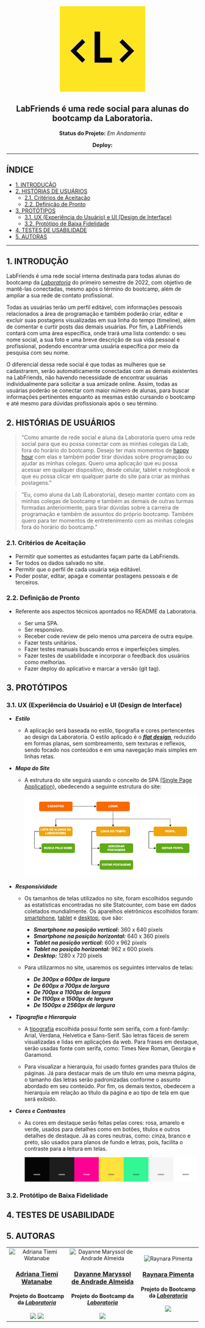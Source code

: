 <div align="center">
   <img alt="Logo da Laboratoria" src="/src/img/to-readme/logo-lab.jpeg">

## LabFriends é uma rede social para alunas do bootcamp da Laboratoria.

**Status do Projeto:** _Em Andamento_
  
**Deploy:** 
</div>

---

## ÍNDICE

- [1. INTRODUÇÃO](#1-introdução)
- [2. HISTÓRIAS DE USUÁRIOS](#2-histórias-de-usuários)
  - [2.1. Critérios de Aceitação](#21-critérios-de-aceitação)
  - [2.2. Definição de Pronto](#22-definição-de-pronto)
- [3. PROTÓTIPOS](#3-protótipos)
  - [3.1. UX (Experiência do Usuário) e UI (Design de Interface)](#31-ux-experiência-do-usuário-e-ui-design-de-interface)
  - [3.2. Protótipo de Baixa Fidelidade](#32-protótipo-de-baixa-fidelidade)
- [4. TESTES DE USABILIDADE](#4-testes-de-usabilidade)
- [5. AUTORAS](#5-autoras)

---
   
## 1. INTRODUÇÃO
   
LabFriends é uma rede social interna destinada para todas alunas do bootcamp da _*[Laboratoria](https://www.laboratoria.la/br)*_ do primeiro semestre de 2022, com objetivo de mantê-las conectadas, mesmo após o término do bootcamp, além de ampliar a sua rede de contato profissional. 

Todas as usuárias terão um perfil editável, com informações pessoais relacionados a área de programação e também poderão criar, editar e excluir suas postagens visualizadas em sua linha do tempo (timeline), além de comentar e curtir posts das demais usuárias. Por fim, a LabFriends contará com uma área específica, onde trará uma lista contendo: o seu nome social, a sua foto e uma breve descrição de sua vida pessoal e profissional, podendo encontrar uma usuária específica por meio da pesquisa com seu nome.

O diferencial dessa rede social é que todas as mulheres que se cadastrarem, serão automaticamente conectadas com as demais existentes na LabFriends, não havendo necessidade de encontrar usuárias individualmente para solicitar a sua amizade online. Assim, todas as usuárias poderão se conectar com maior número de alunas,  para buscar informações pertinentes enquanto as mesmas estão cursando o bootcamp e até mesmo para dúvidas profissionais após o seu término.

## 2. HISTÓRIAS DE USUÁRIOS

> "Como amante de rede social e aluna da Laboratoria quero uma rede social para que eu possa conectar com as minhas colegas da Lab, fora do horário do bootcamp. Desejo ter mais momentos de [happy hour](https://pt.wikipedia.org/wiki/Happy_hour) com elas e também poder tirar dúvidas sobre programação ou ajudar as minhas colegas. Quero uma aplicação que eu possa acessar em qualquer dispositivo, desde celular, tablet e notegbook e que eu possa clicar em qualquer parte do site para criar as minhas postagens."

> "Eu, como aluna da Lab (Laboratoria), desejo manter contato com as minhas colegas de bootcamp e também as demais de outras turmas formadas anteriormente, para tirar dúvidas sobre a carreira de programação e também de assuntos do próprio bootcamp. Também quero para ter momentos de entretenimento com as minhas colegas fora do horário do bootcamp."

### 2.1. Critérios de Aceitação

   - Permitir que somentes as estudantes façam parte da LabFriends.
   - Ter todos os dados salvado no site.
   - Permitir que o perfil de cada usuária seja editável.
   - Poder postar, editar, apaga e comentar postagens pessoais e de terceiros.

### 2.2. Definição de Pronto 

   - Referente aos aspectos técnicos apontados no README da Laboratoria.

      - Ser uma SPA.
      - Ser responsivo.
      - Receber code review de pelo menos uma parceira de outra equipe.
      - Fazer tests unitários.
      - Fazer testes manuais buscando erros e imperfeições simples.
      - Fazer testes de usabilidade e incorporar o feedback dos usuários como melhorias.
      - Fazer deploy do aplicativo e marcar a versão (git tag).
   
## 3. PROTÓTIPOS

### 3.1. UX (Experiência do Usuário) e UI (Design de Interface)
   
- _**Estilo**_

  - A aplicação será baseada no estilo, tipografia e cores pertencentes ao design da Laboratoria. O estilo aplicado é o _**[flat design](https://www.chiefofdesign.com.br/ui-design/)**_, reduzido em formas planas, sem sombreamento, sem texturas e reflexos, sendo focado nos conteúdos e em uma navegação mais simples em linhas retas.

- _**Mapa do Site**_

  - A estrutura do site seguirá usando o conceito de SPA [(Single Page Application)](https://pt.wikipedia.org/wiki/Aplicativo_de_p%C3%A1gina_%C3%BAnica), obedecendo a seguinte estrutura do site:

     <div>
        <img alt="Cartela de cores do site" src="./src/img/to-readme/map-site.png">
     </div>

- _**Responsividade**_

    - Os tamanhos de telas utilizados no site, foram escolhidos segundo as estatísticas encontradas no site Statcounter, com base em dados coletados mundialmente. Os aparelhos eletrônicos escolhidos foram: [smartphone](https://pt.wikipedia.org/wiki/Smartphone), [tablet](https://pt.wikipedia.org/wiki/Tablet) e [desktop](https://en.wikipedia.org/wiki/Desktop_computer), que são:

      - _**Smartphone na posição vertical:**_ 360 x 640 pixels
      - _**Smartphone na posição horizontal:**_ 640 x 360 pixels
      - _**Tablet na posição vertical:**_ 600 x 962 pixels
      - _**Tablet na posição horizontal:**_ 962 x 600 pixels
      - _**Desktop:**_ 1280 x 720 pixels

   - Para utilizarmos no site, usaremos os seguintes intervalos de telas:

      - _**De 300px a 600px de largura**_
      - _**De 600px a 700px de largura**_
      - _**De 700px a 1100px de largura**_
      - _**De 1100px a 1500px de largura**_
      - _**De 1500px a 2560px de largura**_

- _**Tipografia e Hierarquia**_

  - A [tipografia](https://www.chiefofdesign.com.br/tipografia/) escolhida possui fonte sem serifa, com a font-family: Arial, Verdana, Helvetica e Sans-Serif. São letras fáceis de serem visualizadas e lidas em aplicações da web. Para frases em destaque, serão usadas fonte com serifa, como: Times New Roman, Georgia e Garamond.

   - Para visualizar a hierarquia, foi usado fontes grandes para títulos de páginas. Já para destacar mais de um título em uma mesma página, o tamanho das letras serão padronizadas conforme o assunto abordado em seu conteúdo. Por fim, os demais textos, obedecem a hierarquia em relação ao título da página e ao tipo de tela em que será exibido.

- _**Cores e Contrastes**_

  - As cores em destaque serão feitas pelas cores: rosa, amarelo e verde, usados para detalhes como em botões, títulos e outros detalhes de destaque. Já as cores neutras, como: cinza, branco e preto, são usados para planos de fundo e letras, pois, facilita o contraste para a leitura em telas.

     <div>
        <img alt="Cartela de cores do site" src="./src/img/to-readme/color-site.png">
     </div>
   
### 3.2. Protótipo de Baixa Fidelidade   

## 4. TESTES DE USABILIDADE

## 5. AUTORAS

<table>
<td>
  <div align= "center">
    <img alt="Adriana Tiemi Watanabe" height="150" src="https://avatars.githubusercontent.com/u/97361694?v=4"> 
  </div>
  <h3 align="center"><a href="https://github.com/adrianatwatanabe">Adriana Tiemi Watanabe</a></h3>
  <h4 align="center">Projeto do Bootcamp da <em><a href="https://hub.laboratoria.la/br">Laboratoria</a></em></h4>
  <div align="center">
    <a href = "mailto:adriana.t.watanabe@gmail.com" target="_blank"><img src="https://img.shields.io/badge/Gmail-D14836?style=for-the-badge&logo=gmail&logoColor=white"></a>
    <a href="https://www.linkedin.com/in/adrianatwatanabe" target="_blank"><img src="https://img.shields.io/badge/-LinkedIn-%230077B5?style=for-the-badge&logo=linkedin&logoColor=white"></a>
  </div>
</td>

<td>
  <div align= "center">
    <img alt="
Dayanne Maryssol de Andrade Almeida" height="150" src="https://avatars.githubusercontent.com/u/92697749?v=4"> 
  </div>
  <h3 align="center"><a href="https://github.com/Maryssun">Dayanne Maryssol de Andrade Almeida</a></h3>
  <h4 align="center">Projeto do Bootcamp da <em><a href="https://hub.laboratoria.la/br">Laboratoria</a></em></h4>
  <div align="center">
    <a href = "mailto:maryssol.dayanne@gmail.com" target="_blank"><img src="https://img.shields.io/badge/Gmail-D14836?style=for-the-badge&logo=gmail&logoColor=white"></a>
  </div>
</td>

<td>
  <div align= "center">
    <img alt="
Raynara Pimenta" height="150" src="https://avatars.githubusercontent.com/u/97410639?v=4"> 
  </div>
  <h3 align="center"><a href="https://github.com/RaynaraPimenta">Raynara Pimenta</a></h3>
  <h4 align="center">Projeto do Bootcamp da <em><a href="https://hub.laboratoria.la/br">Laboratoria</a></em></h4>
  <div align="center">
    <a href = "mailto:raynarapimenta@gmail.com" target="_blank"><img src="https://img.shields.io/badge/Gmail-D14836?style=for-the-badge&logo=gmail&logoColor=white"></a>
  </div>
</td>

</table>
